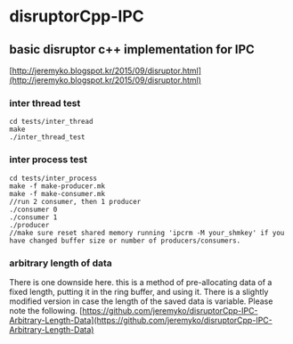 # disruptorCpp-IPC

## basic disruptor c++ implementation for IPC
[http://jeremyko.blogspot.kr/2015/09/disruptor.html](http://jeremyko.blogspot.kr/2015/09/disruptor.html)

### inter thread test 

    cd tests/inter_thread 
    make
    ./inter_thread_test 

 

### inter process test 
    cd tests/inter_process 
    make -f make-producer.mk 
    make -f make-consumer.mk
    //run 2 consumer, then 1 producer
    ./consumer 0
    ./consumer 1
    ./producer
    //make sure reset shared memory running 'ipcrm -M your_shmkey' if you have changed buffer size or number of producers/consumers.

### arbitrary length of data
There is one downside here. this is a method of pre-allocating data of a fixed length, putting it in the ring buffer, and using it. There is a slightly modified version in case the length of the saved data is variable. Please note the following.
[https://github.com/jeremyko/disruptorCpp-IPC-Arbitrary-Length-Data](https://github.com/jeremyko/disruptorCpp-IPC-Arbitrary-Length-Data)
